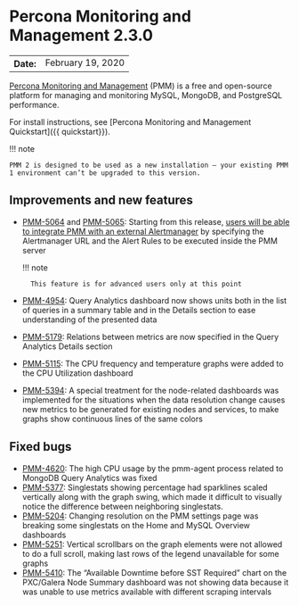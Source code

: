 # Percona Monitoring and Management 2.3.0

<table class="docutils field-list" frame="void" rules="none">
  <colgroup>
    <col class="field-name">
    <col class="field-body">
  </colgroup>
  <tbody valign="top">
    <tr class="field-odd field">
      <th class="field-name">Date:</th>
      <td class="field-body">February 19, 2020</td>
    </tr>
  </tbody>
</table>

[Percona Monitoring and Management](../) (PMM) is a free and open-source platform for managing and monitoring MySQL, MongoDB, and PostgreSQL performance.

For install instructions, see [Percona Monitoring and Management Quickstart]({{ quickstart}}).


!!! note

    PMM 2 is designed to be used as a new installation — your existing PMM 1 environment can’t be upgraded to this version.

## Improvements and new features
* [PMM-5064](https://jira.percona.com/browse/PMM-5064) and [PMM-5065](https://jira.percona.com/browse/PMM-5065): Starting from this release, [users will be able to integrate PMM with an external Alertmanager](../faq.md#how-to-integrate-alertmanager-with-pmm) by specifying the
Alertmanager URL and the Alert Rules to be executed inside the PMM server

    !!! note

        This feature is for advanced users only at this point

* [PMM-4954](https://jira.percona.com/browse/PMM-4954): Query Analytics dashboard now shows units both in the list of queries in a summary table and in the Details section to ease understanding of the presented data
* [PMM-5179](https://jira.percona.com/browse/PMM-5179): Relations between metrics are now specified in the Query Analytics Details section
* [PMM-5115](https://jira.percona.com/browse/PMM-5115): The CPU frequency and temperature graphs were added to the CPU Utilization dashboard
* [PMM-5394](https://jira.percona.com/browse/PMM-5394): A special treatment for the node-related dashboards was implemented for the situations when the data resolution change causes new metrics to be generated for existing nodes and services, to make graphs show continuous lines of the same colors

## Fixed bugs
* [PMM-4620](https://jira.percona.com/browse/PMM-4620): The high CPU usage by the pmm-agent process related to MongoDB Query Analytics was fixed
* [PMM-5377](https://jira.percona.com/browse/PMM-5377):  Singlestats showing percentage had sparklines scaled vertically along with the graph swing, which made it difficult to visually notice the difference between neighboring singlestats.
* [PMM-5204](https://jira.percona.com/browse/PMM-5204): Changing resolution on the PMM settings page was breaking some singlestats on the Home and MySQL Overview dashboards
* [PMM-5251](https://jira.percona.com/browse/PMM-5251): Vertical scrollbars on the graph elements were not allowed to do a full scroll, making last rows of the legend unavailable for some graphs
* [PMM-5410](https://jira.percona.com/browse/PMM-5410): The “Available Downtime before SST Required” chart on the PXC/Galera Node Summary dashboard was not showing data because it was unable to use metrics available with different scraping intervals
